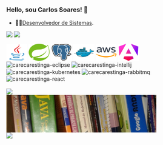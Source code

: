 ### Hello, sou Carlos Soares! 👋

- :man_technologist:<a href="https://www.github.com/" target="_blank">Desenvolvedor de Sistemas</a>.    


<a href="https://www.linkedin.com/in/carecarestinga" target="_blank"><img src="https://img.shields.io/badge/-LinkedIn-%230077B5?style=for-the-badge&logo=linkedin&logoColor=white" target="_blank"></a> 
<a href = "mailto:carecarestinga@gmail.com"><img src="https://img.shields.io/badge/-Gmail-%23333?style=for-the-badge&logo=gmail&logoColor=white" target="_blank"></a>
<div style="display: inline_block">
  <img align="center" alt="carecarestinga-java" height="45" width="55" src="https://raw.githubusercontent.com/devicons/devicon/master/icons/java/java-original.svg">
  <img align="center" alt="carecarestinga-spring" height="45" width="55" src="https://raw.githubusercontent.com/devicons/devicon/master/icons/spring/spring-original.svg">
  <img align="center" alt="carecarestinga-postgresql" height="45" width="55" src="https://raw.githubusercontent.com/devicons/devicon/master/icons/postgresql/postgresql-original.svg">
  <img align="center" alt="carecarestinga-docker" height="45" width="55" src="https://raw.githubusercontent.com/devicons/devicon/master/icons/docker/docker-original.svg">
  <img align="center" alt="carecarestinga-aws" height="45" width="55" src="https://raw.githubusercontent.com/devicons/devicon/master/icons/amazonwebservices/amazonwebservices-original-wordmark.svg">
  <img align="center" alt="carecarestinga-angular" height="45" width="55" src="https://raw.githubusercontent.com/devicons/devicon/master/icons/angular/angular-original.svg">
  <img align="center" alt="carecarestinga-eclipse" height="45" width="55" src="https://raw.githubusercontent.com/devicons/devicon/master/icons/eclipse
/eclipse-original.svg">
  <img align="center" alt="carecarestinga-intellij" height="45" width="55" src="https://raw.githubusercontent.com/devicons/devicon/master/icons/intellij
/intellij-original.svg">
  <img align="center" alt="carecarestinga-kubernetes" height="45" width="55" src="https://raw.githubusercontent.com/devicons/devicon/master/icons/kubernetes
/kubernetes-original.svg">
  <img align="center" alt="carecarestinga-rabbitmq" height="45" width="55" src="https://raw.githubusercontent.com/devicons/devicon/master/icons/rabbitmq
/rabbitmq-original.svg">
  <img align="center" alt="carecarestinga-react" height="45" width="55" src="https://raw.githubusercontent.com/devicons/devicon/master/icons/react
/react-original.svg">

  
</div>
<br>
<img width="396px" align="left" src="https://github-readme-stats.vercel.app/api/top-langs/?username=carecarestinga&layout=donut"/>
<br>
<img width="396px" align="left" src="./ImagemLivros.jpg"/>
<br><br>
<br><br>
<img width="396px" align="left" src="./CincoMelhoresPráticasArquiteturaMicroservices.gif"/>
<br>
  <!-- ![Snake animation](https://github.com/carecarestinga/carecarestinga/blob/output/github-contribution-grid-snake.svg) -->
